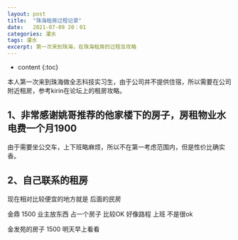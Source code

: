 ```yaml
---
layout: post
title:  "珠海租房过程记录"
date:   2021-07-09 20：01
categories: 灌水
tags: 灌水
excerpt: 第一次来到珠海，在珠海租房的过程及攻略
---
```


* content
{:toc}

本人第一次来到珠海做全志科技实习生，由于公司并不提供住宿，所以需要在公司附近租房，参考kirin在论坛上的租房攻略。

## 1、非常感谢姚哥推荐的他家楼下的房子，房租物业水电费一个月1900


由于需要坐公交车，上下班略麻烦，所以不在第一考虑范围内，但是性价比确实香。


## 2、自己联系的租房
现在相对比较便宜的地方就是  后面的民房 


金鼎 1500 业主放东西 占一个房子  比较OK  好像路程 上班 不是很ok


金发苑的房子  1500   明天早上看看  

